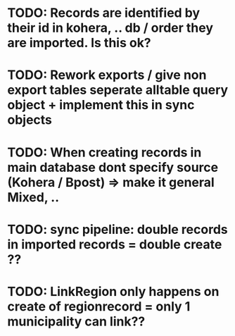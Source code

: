 # TODO: Records are identified by their id in kohera, .. db / order they are imported. Is this ok?

# TODO: Rework exports / give non export tables seperate alltable query object + implement this in sync objects

# TODO: When creating records in main database dont specify source (Kohera / Bpost) => make it general Mixed, ..




# TODO: sync pipeline: double records in imported records = double create ?? 

# TODO: LinkRegion only happens on create of regionrecord = only 1 municipality can link??